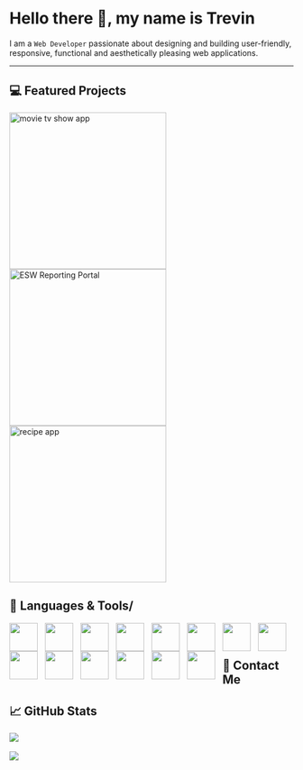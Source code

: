 # Hello there 👋, my name is Trevin

<p>I am a <code>Web Developer</code> passionate about designing and building user-friendly, responsive, functional and aesthetically pleasing web applications. </p>
<hr> 

## 💻 Featured Projects

<p align="left">
   <a href="https://github.com/trevinshu/movietvapp"><img width="278" src="https://denvercoder1-github-readme-stats.vercel.app/api/pin/?username=trevinshu&repo=movietvapp&title_color=70a5fd&icon_color=bf91f3&text_color=38bdae&bg_color=1a1b27&show_icons=false" alt="movie tv show app"/></a> 
   <a href="https://github.com/trevinshu/ESW-Reporting-Portal-Scrubbed"><img width="278" src="https://denvercoder1-github-readme-stats.vercel.app/api/pin/?username=trevinshu&repo=ESW-Reporting-Portal-Scrubbed&title_color=70a5fd&icon_color=bf91f3&text_color=38bdae&bg_color=1a1b27&show_icons=false" alt="ESW Reporting Portal" /></a> 
   <a href="https://github.com/trevinshu/recipeapp"><img width="278" src="https://denvercoder1-github-readme-stats.vercel.app/api/pin/?username=trevinshu&repo=recipeapp&title_color=70a5fd&icon_color=bf91f3&text_color=38bdae&bg_color=1a1b27&show_icons=false" alt="recipe app" /></a>
</p>


## 🧰 Languages & Tools/</h2>

<p align="left">
   <img align="left" width="50px" style="padding-right:10px;" src="https://cdn.jsdelivr.net/gh/devicons/devicon/icons/html5/html5-plain.svg" />
   <img align="left" width="50px" style="padding-right:10px;" src="https://cdn.jsdelivr.net/gh/devicons/devicon/icons/css3/css3-plain.svg" /> 
   <img align="left" width="50px" style="padding-right:10px;" src="https://cdn.jsdelivr.net/gh/devicons/devicon/icons/javascript/javascript-plain.svg" />
   <img align="left" width="50px" style="padding-right:10px;" src="https://cdn.jsdelivr.net/gh/devicons/devicon/icons/sass/sass-original.svg" />
   <img align="left" width="50px" style="padding-right:10px;" src="https://cdn.jsdelivr.net/gh/devicons/devicon/icons/php/php-plain.svg" />
   <img align="left" width="50px" style="padding-right:10px;" src="https://cdn.jsdelivr.net/gh/devicons/devicon/icons/csharp/csharp-plain.svg" />
   <img align="left" width="50px" style="padding-right:10px;" src="https://cdn.jsdelivr.net/gh/devicons/devicon/icons/mysql/mysql-original-wordmark.svg" />
   <img align="left" width="50px" style="padding-right:10px;" src="https://cdn.jsdelivr.net/gh/devicons/devicon/icons/tailwindcss/tailwindcss-original-wordmark.svg" />
   <img align="left" width="50px" style="padding-right:10px;" src="https://cdn.jsdelivr.net/gh/devicons/devicon/icons/bootstrap/bootstrap-plain-wordmark.svg" />
   <img align="left" width="50px" style="padding-right:10px;" src="https://cdn.jsdelivr.net/gh/devicons/devicon/icons/npm/npm-original-wordmark.svg" />
   <img align="left" width="50px" style="padding-right:10px;" src="https://cdn.jsdelivr.net/gh/devicons/devicon/icons/git/git-original-wordmark.svg" />
   <img align="left" width="50px" style="padding-right:10px;" src="https://cdn.jsdelivr.net/gh/devicons/devicon/icons/github/github-original-wordmark.svg" />
   <img align="left" width="50px" style="padding-right:10px;" src="https://cdn.jsdelivr.net/gh/devicons/devicon/icons/vscode/vscode-original.svg" />
   <img align="left" width="50px" style="padding-right:10px;" src="https://cdn.jsdelivr.net/gh/devicons/devicon/icons/figma/figma-original.svg" />
</p>
<br> <br> 

## 📲 Contact Me

## 📈 GitHub Stats

<p align="left"> 
   <a href="https://github.com/DenverCoder1/github-readme-streak-stats">
      <img src="https://streak-stats.demolab.com?user=trevinshu&theme=tokyonight" style="margin-right:1rem;"/>
   </a> 
 <br><br>
   <a href="https://github.com/anuraghazra/github-readme-stats"> 
      <img src="https://github-readme-stats.vercel.app/api/top-langs/?username=trevinshu&layout=compact&theme=tokyonight"/>
   </a>
</p>
